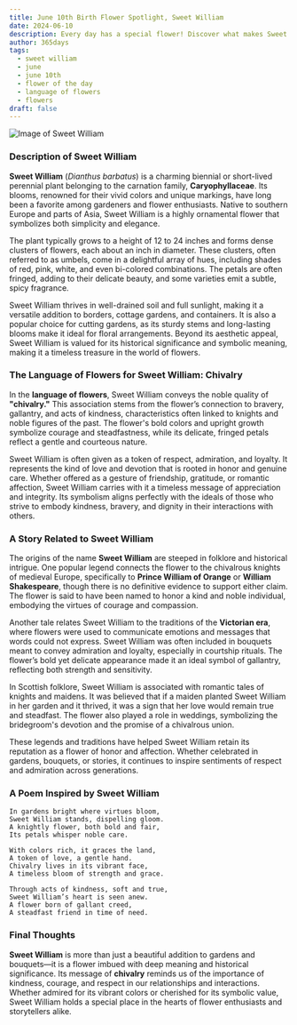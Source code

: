```yaml
---
title: June 10th Birth Flower Spotlight, Sweet William
date: 2024-06-10
description: Every day has a special flower! Discover what makes Sweet William unique as today’s birth flower and its symbolic meaning.
author: 365days
tags:
  - sweet william
  - june
  - june 10th
  - flower of the day
  - language of flowers
  - flowers
draft: false
---
```


![Image of Sweet William](https://cdn.pixabay.com/photo/2016/10/25/16/26/dianthus-1769322_640.jpg#center)


### Description of Sweet William

**Sweet William** (_Dianthus barbatus_) is a charming biennial or short-lived perennial plant belonging to the carnation family, **Caryophyllaceae**. Its blooms, renowned for their vivid colors and unique markings, have long been a favorite among gardeners and flower enthusiasts. Native to southern Europe and parts of Asia, Sweet William is a highly ornamental flower that symbolizes both simplicity and elegance.

The plant typically grows to a height of 12 to 24 inches and forms dense clusters of flowers, each about an inch in diameter. These clusters, often referred to as umbels, come in a delightful array of hues, including shades of red, pink, white, and even bi-colored combinations. The petals are often fringed, adding to their delicate beauty, and some varieties emit a subtle, spicy fragrance.

Sweet William thrives in well-drained soil and full sunlight, making it a versatile addition to borders, cottage gardens, and containers. It is also a popular choice for cutting gardens, as its sturdy stems and long-lasting blooms make it ideal for floral arrangements. Beyond its aesthetic appeal, Sweet William is valued for its historical significance and symbolic meaning, making it a timeless treasure in the world of flowers.

### The Language of Flowers for Sweet William: Chivalry

In the **language of flowers**, Sweet William conveys the noble quality of **"chivalry."** This association stems from the flower’s connection to bravery, gallantry, and acts of kindness, characteristics often linked to knights and noble figures of the past. The flower's bold colors and upright growth symbolize courage and steadfastness, while its delicate, fringed petals reflect a gentle and courteous nature.

Sweet William is often given as a token of respect, admiration, and loyalty. It represents the kind of love and devotion that is rooted in honor and genuine care. Whether offered as a gesture of friendship, gratitude, or romantic affection, Sweet William carries with it a timeless message of appreciation and integrity. Its symbolism aligns perfectly with the ideals of those who strive to embody kindness, bravery, and dignity in their interactions with others.

### A Story Related to Sweet William

The origins of the name **Sweet William** are steeped in folklore and historical intrigue. One popular legend connects the flower to the chivalrous knights of medieval Europe, specifically to **Prince William of Orange** or **William Shakespeare**, though there is no definitive evidence to support either claim. The flower is said to have been named to honor a kind and noble individual, embodying the virtues of courage and compassion.

Another tale relates Sweet William to the traditions of the **Victorian era**, where flowers were used to communicate emotions and messages that words could not express. Sweet William was often included in bouquets meant to convey admiration and loyalty, especially in courtship rituals. The flower’s bold yet delicate appearance made it an ideal symbol of gallantry, reflecting both strength and sensitivity.

In Scottish folklore, Sweet William is associated with romantic tales of knights and maidens. It was believed that if a maiden planted Sweet William in her garden and it thrived, it was a sign that her love would remain true and steadfast. The flower also played a role in weddings, symbolizing the bridegroom's devotion and the promise of a chivalrous union.

These legends and traditions have helped Sweet William retain its reputation as a flower of honor and affection. Whether celebrated in gardens, bouquets, or stories, it continues to inspire sentiments of respect and admiration across generations.

### A Poem Inspired by Sweet William

```
In gardens bright where virtues bloom,  
Sweet William stands, dispelling gloom.  
A knightly flower, both bold and fair,  
Its petals whisper noble care.  

With colors rich, it graces the land,  
A token of love, a gentle hand.  
Chivalry lives in its vibrant face,  
A timeless bloom of strength and grace.  

Through acts of kindness, soft and true,  
Sweet William’s heart is seen anew.  
A flower born of gallant creed,  
A steadfast friend in time of need.  
```

### Final Thoughts

**Sweet William** is more than just a beautiful addition to gardens and bouquets—it is a flower imbued with deep meaning and historical significance. Its message of **chivalry** reminds us of the importance of kindness, courage, and respect in our relationships and interactions. Whether admired for its vibrant colors or cherished for its symbolic value, Sweet William holds a special place in the hearts of flower enthusiasts and storytellers alike.

